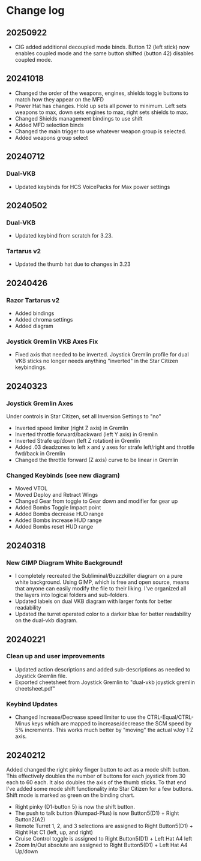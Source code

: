 # Change log
## 20250922
- CIG added additional decoupled mode binds. Button 12 (left stick) now enables coupled mode and the same button shifted (button 42) disables coupled mode.

## 20241018
- Changed the order of the weapons, engines, shields toggle buttons to match how they appear on the MFD
- Power Hat has changes. Hold up sets all power to minimum. Left sets weapons to max, down sets engines to max, right sets shields to max.
- Changed Shields management bindings to use shift
- Added MFD selection binds
- Changed the main trigger to use whatever weapon group is selected. 
- Added weapons group select

## 20240712
### Dual-VKB
- Updated keybinds for HCS VoicePacks for Max power settings
## 20240502
### Dual-VKB
- Updated keybind from scratch for 3.23. 
### Tartarus v2
- Updated the thumb hat due to changes in 3.23
## 20240426
### Razor Tartarus v2
- Added bindings 
- Added chroma settings
- Added diagram
### Joystick Gremlin VKB Axes Fix
- Fixed axis that needed to be inverted. Joystick Gremlin profile for dual VKB sticks no longer needs anything "inverted" in the Star Citizen keybindings. 

## 20240323
### Joystick Gremlin Axes
Under controls in Star Citizen, set all Inversion Settings to "no"
- Inverted speed limiter (right Z axis) in Gremlin
- Inverted throttle forward/backward (left Y axis) in Gremlin
- Inverted Strafe up/down (left Z rotation) in Gremlin
- Added .03 deadzones to left x and y axes for strafe left/right and throttle fwd/back in Gremlin
- Changed the throttle forward (Z axis) curve to be linear in Gremlin
### Changed Keybinds (see new diagram)
- Moved VTOL
- Moved Deploy and Retract Wings
- Changed Gear from toggle to Gear down and modifier for gear up
- Added Bombs Toggle Impact point
- Added Bombs decrease HUD range
- Added Bombs increase HUD range
- Added Bombs reset HUD range
### 
## 20240318
### New GIMP Diagram White Background!
- I completely recreated the Subliminal/Buzzzkiller diagram on a pure white background. Using GIMP, which is free and open source, means that anyone can easily modify the file to their liking. I've organized all the layers into logical folders and sub-folders.
- Updated labels on dual VKB diagram with larger fonts for better readability
- Updated the turret operated color to a darker blue for better readability on the dual-vkb diagram.
## 20240221
### Clean up and user improvements
- Updated action descriptions and added sub-descriptions as needed to Joystick Gremlin file. 
- Exported cheetsheet from Joystick Gremlin to "dual-vkb joystick gremlin cheetsheet.pdf"
### Keybind Updates
- Changed Increase/Decrease speed limiter to use the CTRL-Equal/CTRL-Minus keys which are mapped to increase/decrease the SCM speed by 5% increments. This works much better by "moving" the actual vJoy 1 Z axis.
## 20240212
Added changed the right pinky finger button to act as a mode shift button. This effectively doubles the number of buttons for each joystick from 30 each to 60 each. It also doubles the axis of the thumb sticks. To that end I've added some mode shift functionality into Star Citizen for a few buttons. Shift mode is marked as green on the binding chart. 
- Right pinky (D1-button 5) is now the shift button. 
- The push to talk button (Numpad-Plus) is now Button5(D1) + Right Button2(A2)
- Remote Turret 1, 2, and 3 selections are assigned to Right Button5(D1) + Right Hat C1 (left, up, and right)
- Cruise Control toggle is assigned to Right Button5(D1) + Left Hat A4 left
- Zoom In/Out absolute are assigned to Right Button5(D1) + Left Hat A4 Up/down 
